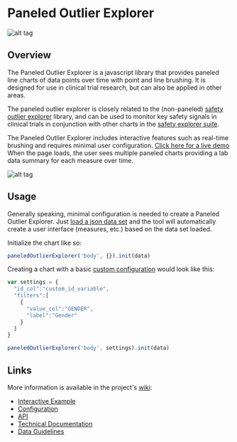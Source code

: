 # Paneled Outlier Explorer

![alt tag](https://user-images.githubusercontent.com/31038805/30431689-649b02c6-992d-11e7-8497-b4091829652b.gif)

## Overview 

The Paneled Outlier Explorer is a javascript library that provides paneled line charts of data points over time with point and line brushing. It is designed for use in clinical trial research, but can also be applied in other areas. 

The paneled outlier explorer is closely related to the (non-paneled) [safety outlier explorer](https://github.com/RhoInc/safety-outlier-explorer) library, and can be used to monitor key safety signals in clinical trials in conjunction with other charts in the [safety explorer suite](https://github.com/RhoInc/safety-explorer-suite). 

The Paneled Outlier Explorer includes interactive features such as real-time brushing and requires minimal user configuration.
[Click here for a live demo](https://rhoinc.github.io/viz-library/examples/0019-paneled-outlier-explorer/example.html) When the page loads, the user sees multiple paneled charts providing a lab data summary for each measure over time.

![alt tag](https://user-images.githubusercontent.com/31038805/30434209-a96d443e-9934-11e7-95a9-d2525491bad7.gif)

## Usage

Generally speaking, minimal configuration is needed to create a Paneled Outlier Explorer. Just [load a json data set](https://github.com/RhoInc/paneled-outlier-explorer/wiki/Data-Guidelines) and the tool will automatically create a user interface (measures, etc.) based on the data set loaded. 

Initialize the chart like so: 
```javascript
paneledOutlierExplorer('body', {}).init(data)
```

Creating a chart with a basic [custom configuration](https://github.com/RhoInc/paneled-outlier-explorer/wiki/Configuration) would look like this: 

```javascript
var settings = {
  "id_col":"custom_id_variable",
  "filters":[
    {
      "value_col":"GENDER",
      "label":"Gender"
    }
  ]
}

paneledOutlierExplorer('body', settings).init(data)
```

## Links 

More information is available in the project's [wiki](https://github.com/RhoInc/paneled-outlier-explorer/wiki/): 

- [Interactive Example](https://rhoinc.github.io/viz-library/examples/0019-paneled-outlier-explorer/example.html)
- [Configuration](https://github.com/RhoInc/paneled-outlier-explorer/wiki/Configuration) 
- [API](https://github.com/RhoInc/paneled-outlier-explorer/wiki/Configuration)
- [Technical Documentation](https://github.com/RhoInc/paneled-outlier-explorer/wiki/Technical-Documentation) 
- [Data Guidelines](https://github.com/RhoInc/paneled-outlier-explorer/wiki/Data-Guidelines)
